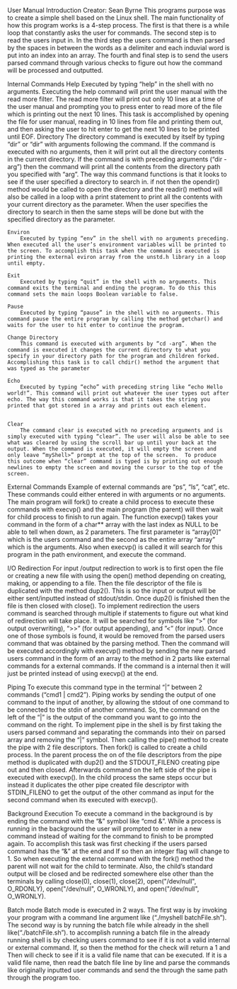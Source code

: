 User Manual
Introduction
	Creator: Sean Byrne
		This programs purpose was to create a simple shell based on the Linux shell. The main functionality of how this program works is a 4-step process. The first is that there is a while loop that constantly asks the user for commands. The second step is to read the users input in. In the third step the users command is then parsed by the spaces in between the words as a delimiter and each induvial word is put into an index into an array.  The fourth and final step is to send the users parsed command through various checks to figure out how the command will be processed and outputted.

Internal Commands
	Help 
		Executed by typing “help” in the shell with no arguments. Executing the help command will print the user manual with the read more filter. The read more filter will print out only 10 lines at a time of the user manual and prompting you to press enter to read more of the file which is printing out the next 10 lines. This task is accomplished by opening the file for user manual, reading in 10 lines from file and printing them out, and then asking the user to hit enter to get the next 10 lines to be printed until EOF.
	Directory
		The directory command is executed by itself by typing “dir” or “dir” with arguments following the command. If the command is executed with no arguments, then it will print out all the directory contents in the current directory. If the command is with preceding arguments (“dir -arg”) then the command will print all the contents from the directory path you specified with “arg”. The way this command functions is that it looks to see if the user specified a directory to search in. if not then the opendir() method would be called to open the directory and the readir() method will also be called in a loop with a print statement to print all the contents with your current directory as the parameter. When the user specifies the directory to search in then the same steps will be done but with the specified directory as the parameter.

	Environ
		Executed by typing “env” in the shell with no arguments preceding.  When executed all the user’s environment variables will be printed to the screen. To accomplish this task when the command is executed is printing the external eviron array from the unstd.h library in a loop until empty.

	Exit
		Executed by typing “quit” in the shell with no arguments. This command exits the terminal and ending the program. To do this this command sets the main loops Boolean variable to false.

	Pause
		Executed by typing “pause” in the shell with no arguments. This command pause the entire program by calling the method getchar() and waits for the user to hit enter to continue the program.

	Change Directory
		This command is executed with arguments by “cd -arg”. When the command is executed it changes the current directory to what you specify in your directory path for the program and children forked. Accomplishing this task is to call chdir() method the argument that was typed as the parameter

	Echo
		Executed by typing “echo” with preceding string like “echo Hello world!”. This command will print out whatever the user types out after echo. The way this command works is that it takes the string you printed that got stored in a array and prints out each element.


	Clear
		The command clear is executed with no preceding arguments and is simply executed with typing “clear”. The user will also be able to see what was cleared by using the scroll bar up until your back at the output. When the command is executed, it will empty the screen and only leave “myShell>” prompt at the top of the screen.  To produce this outcome when “clear” command is typed is by printing out enough newlines to empty the screen and moving the cursor to the top of the screen.

External Commands
		Example of external commands are “ps”, “ls”, “cat”, etc. These commands could either entered in with arguments or no arguments. The main program will fork() to create a child process to execute these commands with execvp() and the main program (the parent) will then wait for child process to finish to run again. The function execvp() takes your command in the form of a char** array with the last index as NULL to be able to tell when down, as 2 parameters. The first parameter is “array[0]” which is the users command and the second as the entire array “array” which is the arguments. Also when execvp() is called it will search for this program in the path environment, and execute the command.

I/O Redirection
		For input /output redirection to work is to first open the file or creating a new file with using the open() method depending on creating, making, or appending to a file. Then the file descriptor of the file is duplicated with the method dup2(). This is so the input or output will be either sent/inputted instead of stdout/stdin. Once dup2() is finished then the file is then closed with close(). To implement redirection the users command is searched through multiple if statements to figure out what kind of redirection will take place. It will be searched for symbols like “>” (for output overwriting), “>>” (for output appending), and ”<” (for input). Once one of those symbols is found, it would be removed from the parsed users command that was obtained by the parsing method. Then the command will be executed accordingly with execvp() method by sending the new parsed users command in the form of an array to the method in 2 parts like external commands for a external commands. If the command is a internal then it will just be printed instead of using execvp() at the end. 

Piping
		To execute this command type in the terminal “|” between 2 commands (“cmd1 | cmd2”). Piping works by sending the output of one command to the input of another, by allowing the stdout of one command to be connected to the stdin of another command. So, the command on the left of the “|” is the output of the command you want to go into the command on the right.  To implement pipe in the shell is by first taking the users parsed command and separating the commands into their on parsed array and removing the “|” symbol. Then calling the pipe() method to create the pipe with 2 file descriptors. Then fork() is called to create a child process. In the parent process the on of the file descriptors from the pipe method is duplicated with dup2() and the STDOUT_FILENO creating pipe out and then closed. Afterwards command on the left side of the pipe is executed with execvp(). In the child process the same steps occur but instead it duplicates the other pipe created file descriptor with STDIN_FILENO to get the output of the other command as input for the second command when its executed with execvp().

Background Execution
		To execute a command in the background is by ending the command with the “&” symbol like “cmd &”. While a process is running in the background the user will prompted to enter in a new command instead of waiting for the command to finish to be prompted again.  To accomplish this task was first checking if the users parsed command has the “&” at the end and If so then an integer flag will change to 1.  So when executing the external command with the fork() method the parent will not wait for the child to terminate. Also, the child’s standard output will be closed and be redirected somewhere else other than the terminals by calling  close(0), close(1), close(2), open("/dev/null", O_RDONLY), open("/dev/null", O_WRONLY), and open("/dev/null", O_WRONLY).

Batch mode
		Batch mode is executed in 2 ways. The first way is by invoking your program with a command line argument like (“./myshell batchFile.sh”). The second way is by running the batch file while already in the shell like(“./batchFile.sh”). to accomplish running a batch file in the already running shell is by checking users command to see if it is not a valid internal or external command. If, so then the method for the check will return a 1 and Then will check to see if it is a valid file name that can be executed. If it is a valid file name, then read the batch file line by line and parse the commands like originally inputted user commands and send the through the same path through the program too.

 

